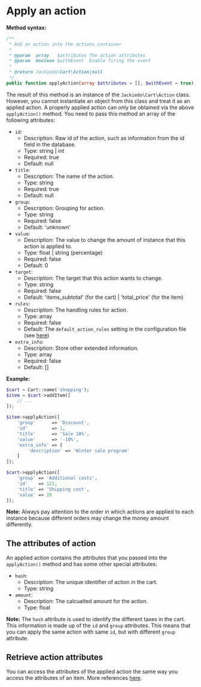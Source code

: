 # Apply an action
**Method syntax:**

```php
/**
 * Add an action into the actions container
 *
 * @param  array   $attributes The action attributes
 * @param  boolean $withEvent  Enable firing the event
 *
 * @return Jackiedo\Cart\Action|null
 */
public function applyAction(array $attributes = [], $withEvent = true);
```

The result of this method is an instance of the `Jackiedo\Cart\Action` class. However, you cannot instantiate an object from this class and treat it as an applied action. A properly applied action can only be obtained via the above `applyAction()` method. You need to pass this method an array of the following attributes:

* `id`:
    - Description: Raw id of the action, such as information from the id field in the database.
    - Type: string | int
    - Required: true
    - Default: null
* `title`:
    - Description: The name of the action.
    - Type: string
    - Required: true
    - Default: null
* `group`:
    - Description: Grouping for action.
    - Type: string
    - Required: false
    - Default: 'unknown'
* `value`:
    - Description: The value to change the amount of instance that this action is applied to.
    - Type: float | string (percentage)
    - Required: false
    - Default: 0
* `target`:
    - Description: The target that this action wants to change.
    - Type: string
    - Required: false
    - Default: 'items\_subtotal' (for the cart) | 'total\_price' (for the item)
* `rules`:
    - Description: The handling rules for action.
    - Type: array
    - Required: false
    - Default: The `default_action_rules` setting in the configuration file (see [here](configuration#default-rules-of-actions))
* `extra_info`:
    - Description: Store other extended information.
    - Type: array
    - Required: false
    - Default: []

**Example:**

```php
$cart = Cart::name('shopping');
$item = $cart->addItem([
    // ...
]);

$item->applyAction([
    'group'      => 'Discount',
    'id'         => 1,
    'title'      => 'Sale 10%',
    'value'      => '-10%',
    'extra_info' => [
        'description' => 'Winter sale program'
    ]
]);

$cart->applyAction([
    'group' => 'Additional costs',
    'id'    => 123,
    'title' => 'Shipping cost',
    'value' => 20
]);
```

**Note:** Always pay attention to the order in which actions are applied to each instance because different orders may change the money amount ​​differently.

## The attributes of action
An applied action contains the attributes that you passed into the `applyAction()` method and has some other special attributes:

* `hash`:
    - Description: The unique identifier of action in the cart.
    - Type: string
* `amount`:
    - Description: The calcualted amount for the action.
    - Type: float

**Note:** The `hash` attribute is used to identify the different taxes in the cart. This information is made up of the `id` and `group` attributes. This means that you can apply the same action with same `id`, but with different `group` attribute.

## Retrieve action attributes
You can access the attributes of the applied action the same way you access the attributes of an item. More references [here](usage/items/add-item#retrieve-item-attributes).
